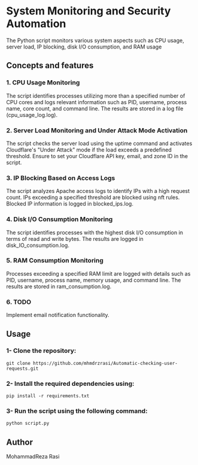# System Monitoring and Security Automation
The Python script monitors various system aspects such as CPU usage, server load, IP blocking, disk I/O consumption, and RAM usage

## Concepts and features
### 1. CPU Usage Monitoring
The script identifies processes utilizing more than a specified number of CPU cores and logs relevant information such as PID, username, process name, core count, and command line. The results are stored in a log file (cpu_usage_log.log).
### 2. Server Load Monitoring and Under Attack Mode Activation
The script checks the server load using the uptime command and activates Cloudflare's "Under Attack" mode if the load exceeds a predefined threshold. Ensure to set your Cloudflare API key, email, and zone ID in the script.
### 3. IP Blocking Based on Access Logs
The script analyzes Apache access logs to identify IPs with a high request count. IPs exceeding a specified threshold are blocked using nft rules. Blocked IP information is logged in blocked_ips.log.
### 4. Disk I/O Consumption Monitoring
The script identifies processes with the highest disk I/O consumption in terms of read and write bytes. The results are logged in disk_IO_consumption.log.
### 5. RAM Consumption Monitoring
Processes exceeding a specified RAM limit are logged with details such as PID, username, process name, memory usage, and command line. The results are stored in ram_consumption.log.
### 6. TODO
Implement email notification functionality.

## Usage
### 1- Clone the repository:
```
git clone https://github.com/mhmdrzrasi/Automatic-checking-user-requests.git
```
### 2- Install the required dependencies using:
```
pip install -r requirements.txt
```
### 3- Run the script using the following command:
```python
python script.py
```

## Author
MohammadReza Rasi
